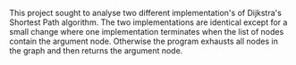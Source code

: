 This project sought to analyse two different implementation's of Dijkstra's Shortest Path algorithm. The two implementations are identical except for a small change where one implementation terminates when the list of nodes contain the argument node. Otherwise the program exhausts all nodes in the graph and then returns the argument node. 
